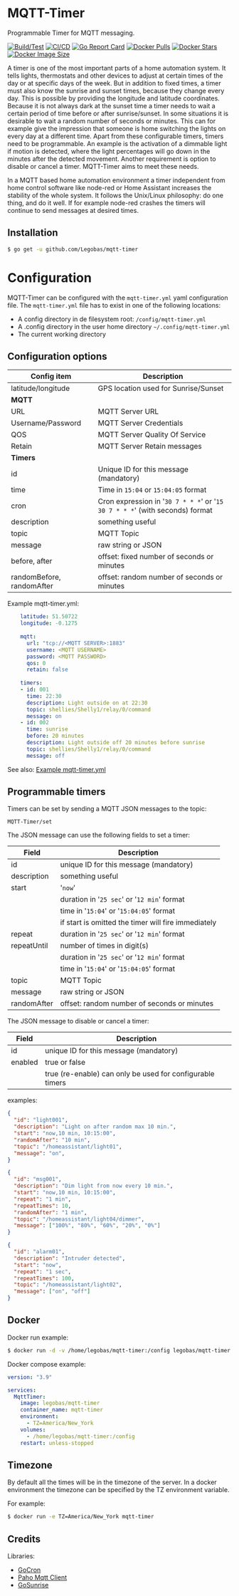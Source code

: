 ﻿# MQTT-Timer

Programmable Timer for MQTT messaging.

[![Build/Test](https://github.com/Legobas/mqtt-timer/actions/workflows/go.yml/badge.svg)](https://github.com/Legobas/mqtt-timer/actions/workflows/go.yml)
[![CI/CD](https://github.com/Legobas/mqtt-timer/actions/workflows/build.yml/badge.svg)](https://github.com/Legobas/mqtt-timer/actions/workflows/build.yml)
[![Go Report Card](https://goreportcard.com/badge/github.com/Legobas/mqtt-timer)](https://goreportcard.com/report/github.com/Legobas/mqtt-timer)
[![Docker Pulls](https://badgen.net/docker/pulls/legobas/mqtt-timer?icon=docker&label=pulls)](https://hub.docker.com/r/legobas/mqtt-timer)
[![Docker Stars](https://badgen.net/docker/stars/legobas/mqtt-timer?icon=docker&label=stars)](https://hub.docker.com/r/legobas/mqtt-timer)
[![Docker Image Size](https://badgen.net/docker/size/legobas/mqtt-timer?icon=docker&label=image%20size)](https://hub.docker.com/r/legobas/mqtt-timer)

A timer is one of the most important parts of a home automation system.
It tells lights, thermostats and other devices to adjust at certain times of the day or at specific days of the week.
But in addition to fixed times, a timer must also know the sunrise and sunset times, because they change every day. 
This is possible by providing the longitude and latitude coordinates. 
Because it is not always dark at the sunset time a timer needs to wait a certain period of time before or after sunrise/sunset. 
In some situations it is desirable to wait a random number of seconds or minutes.
This can for example give the impression that someone is home switching the lights on every day at a different time.
Apart from these configurable timers, timers need to be programmable.
An example is the activation of a dimmable light if motion is detected, where the light percentages will go down in the minutes after the detected movement.
Another requirement is option to disable or cancel a timer.
MQTT-Timer aims to meet these needs.

In a MQTT based home automation environment a timer independent from home control software like node-red or Home Assistant increases the stability of the whole system.
It follows the Unix/Linux philosophy: do one thing, and do it well.
If for example node-red crashes the timers will continue to send messages at desired times.

## Installation

```bash
$ go get -u github.com/Legobas/mqtt-timer
```

# Configuration

MQTT-Timer can be configured with the `mqtt-timer.yml` yaml configuration file.
The `mqtt-timer.yml` file has to exist in one of the following locations:

 * A config directory in de filesystem root: `/config/mqtt-timer.yml`
 * A .config directory in the user home directory `~/.config/mqtt-timer.yml`
 * The current working directory

## Configuration options

| Config item               | Description                                                                  |
| ------------------------- | ---------------------------------------------------------------------------- |
| latitude/longitude        | GPS location used for Sunrise/Sunset                                         |
| **MQTT**                  |                                                                              |
| URL                       | MQTT Server URL                                                              |
| Username/Password         | MQTT Server Credentials                                                      |
| QOS                       | MQTT Server Quality Of Service                                               |
| Retain                    | MQTT Server Retain messages                                                  |
| **Timers**                |                                                                              |
| id                        | Unique ID for this message (mandatory)                                       |
| time                      | Time in `15:04` or `15:04:05` format                                         |
| cron                      | Cron expression in '`30 7 * * *`' or '`15 30 7 * * *`' (with seconds) format |
| description               | something useful                                                             |
| topic                     | MQTT Topic                                                                   |
| message                   | raw string or JSON                                                           |
| before, after             | offset: fixed number of seconds or minutes                                   |
| randomBefore, randomAfter | offset: random number of seconds or minutes                                  |

Example mqtt-timer.yml:

```yml
    latitude: 51.50722
    longitude: -0.1275
    
    mqtt:
      url: "tcp://<MQTT SERVER>:1883"
      username: <MQTT USERNAME>
      password: <MQTT PASSWORD>
      qos: 0
      retain: false
      
    timers:
    - id: 001
      time: 22:30
      description: Light outside on at 22:30
      topic: shellies/Shelly1/relay/0/command
      message: on
    - id: 002
      time: sunrise
      before: 20 minutes
      description: Light outside off 20 minutes before sunrise
      topic: shellies/Shelly1/relay/0/command
      message: off
```

See also: [Example mqtt-timer.yml](https://github.com/Legobas/mqtt-timer/blob/main/mqtt-timer.yml)

## Programmable timers

Timers can be set by sending a MQTT JSON messages to the topic:

    MQTT-Timer/set

The JSON message can use the following fields to set a timer:
 

| Field       | Description                                         |
| ----------- | --------------------------------------------------- |
| id          | unique ID for this message (mandatory)              |
| description | something useful                                    |
| start       | '`now`'                                             |
|             | duration in '`25 sec`' or '`12 min`' format         |
|             | time in '`15:04`' or '`15:04:05`' format            |
|             | if start is omitted the timer will fire immediately |
| repeat      | duration in '`25 sec`' or '`12 min`' format         |
| repeatUntil | number of times in digit(s)                         |
|             | duration in '`25 sec`' or '`12 min`' format         |
|             | time in '`15:04`' or '`15:04:05`' format            |
| topic       | MQTT Topic                                          |
| message     | raw string or JSON                                  |
| randomAfter | offset: random number of seconds or minutes         |


The JSON message to disable or cancel a timer:

| Field   | Description                                               |
| ------- | --------------------------------------------------------- |
| id      | unique ID for this message (mandatory)                    |
| enabled | true or false                                             |
|         | true (re-enable) can only be used for configurable timers |


examples:

```json
{
  "id": "light001",
  "description": "Light on after random max 10 min.",
  "start": "now,10 min, 10:15:00",
  "randomAfter": "10 min",
  "topic": "/homeassistant/light01",
  "message": "on",
}

{
  "id": "msg001",
  "description": "Dim light from now every 10 min.",
  "start": "now,10 min, 10:15:00",
  "repeat": "1 min",
  "repeatTimes": 10,
  "randomAfter": "1 min",
  "topic": "/homeassistant/light04/dimmer",
  "message": ["100%", "80%", "60%", "20%", "0%"]
}

{
  "id": "alarm01",
  "description": "Intruder detected",
  "start": "now",
  "repeat": "1 sec",
  "repeatTimes": 100,
  "topic": "/homeassistant/light02",
  "message": ["on", "off"]
}
```

## Docker

Docker run example:

```bash
$ docker run -d -v /home/legobas/mqtt-timer:/config legobas/mqtt-timer
```

Docker compose example:

```yml
version: "3.9"

services:
  MqttTimer:
    image: legobas/mqtt-timer
    container_name: mqtt-timer
    environment:
      - TZ=America/New_York
    volumes:
      - /home/legobas/mqtt-timer:/config
    restart: unless-stopped
```

## Timezone

By default all the times will be in the timezone of the server.
In a docker environment the timezone can be specified by the TZ environment variable.

For example: 

```bash
$ docker run -e TZ=America/New_York mqtt-timer
```

## Credits

Libraries:
* [GoCron](https://github.com/go-co-op/gocron)
* [Paho Mqtt Client](https://github.com/eclipse/paho.mqtt.golang)
* [GoSunrise](https://github.com/nathan-osman/go-sunrise)
